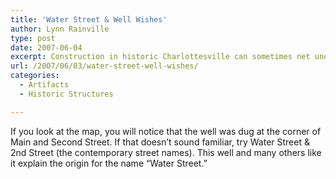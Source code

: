 ```yaml
---
title: 'Water Street & Well Wishes'
author: Lynn Rainville
type: post
date: 2007-06-04
excerpt: Construction in historic Charlottesville can sometimes net unexpected results...
url: /2007/06/03/water-street-well-wishes/
categories:
  - Artifacts
  - Historic Structures

---
```

[](http://www.locohistory.org/blog//?attachment_id=120)

If you look at the map, you will notice that the well was dug at the corner of Main and Second Street. If that doesn&#8217;t sound familiar, try Water Street & 2nd Street (the contemporary street names). This well and many others like it explain the origin for the name &#8220;Water Street.&#8221;
